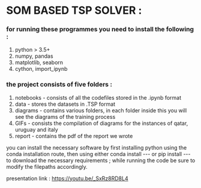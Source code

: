  
# SOM BASED TSP SOLVER : 

### for running these programmes you need to install the following : 
1) python > 3.5+   
2) numpy, pandas
3) matplotlib, seaborn 
4) cython, import_ipynb

### the project consists of five folders : 
1) notebooks - consists of all the codefiles stored in the .ipynb format 
2) data - stores the datasets in .TSP format 
3) diagrams - contains various folders, in each folder inside this you will see the diagrams of the training process 
4) GIFs - consists the compilation of diagrams for the instances of qatar, uruguay and italy 
5) report - contains the pdf of the report we wrote 


you can install the necessary software by first installing python using the conda installation route, then using either conda install --- or pip install --- to download the necessary requirements ; while running the code be sure to modify the filepaths accordingly. 


presentation link : https://youtu.be/_SxRz8RD8L4
